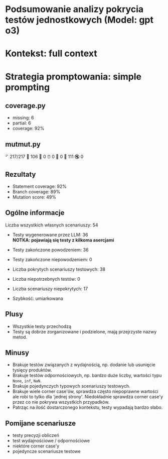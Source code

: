 # Podsumowanie analizy pokrycia testów jednostkowych (Model: gpt o3)
# Kontekst: full context
# Strategia promptowania: simple prompting

## coverage.py
- missing: 6
- partial: 6
- coverage: 92%

## mutmut.py
⠋ 217/217  🎉 106 🫥 0  ⏰ 0  🤔 0  🙁 111  🔇 0

## Rezultaty
- Statement coverage: 92%
- Branch coverage: 89%
- Mutation score: 49%

## Ogólne informacje

Liczba wszystkich własnych scenariuszy: 54

- Testy wygenerowane przez LLM: 36
<br/> <strong>NOTKA: pojawiają się testy z kilkoma asercjami</strong>
- Testy zakończone powodzeniem: 36
- Testy zakończone niepowodzeniem: 0


- Liczba pokrytych scenariuszy testowych: 38
- Liczba niepotrzebnych testów: 0
- Liczba scenariuszy niepokrytych: 17
- Szybkość: umiarkowana

## Plusy

- Wszystkie testy przechodzą
- Testy są dobrze zorganizowane i podzielone, mają przejrzyste nazwy metod.

## Minusy

- Brakuje testów związanych z wydajnością, np. dodanie lub usunięcie tysięcy produktów.
- Brakuje testów odpornościowych, np. bardzo duże liczby, wartości typu `None`, `inf`, `NaN`.
- Brakuje pojedynczych typowych scenariuszy testowych.
- Brakuje wiele corner case'ów, sprawdza często niepoprawne wartości ale robi to tylko dla 'jednej strony'. Niedokładnie sprawdza corner case'y przez co nie pokrywa wszystkich przypadków.
- Patrząc na ilość dostarczonego kontekstu, testy wypadają bardzo słabo.

## Pomijane scenariusze

- testy precyzji obliczeń
- test wydajnościowe / odpornościowe
- niektóre corner case'y
- pojedyncze scenariusze testowe

